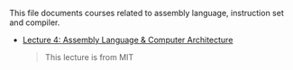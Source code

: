 This file documents courses related to assembly language, instruction set and compiler.

- [Lecture 4: Assembly Language & Computer Architecture](https://ocw.mit.edu/courses/electrical-engineering-and-computer-science/6-172-performance-engineering-of-software-systems-fall-2018/lecture-videos/lecture-4-assembly-language-computer-architecture/)

    > This lecture is from MIT
